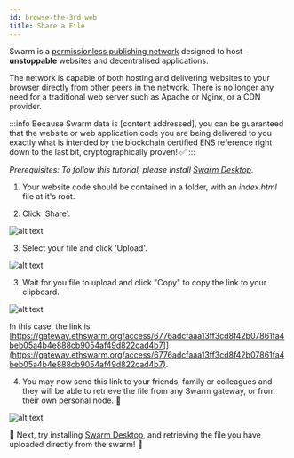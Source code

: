 ```yaml
---
id: browse-the-3rd-web
title: Share a File
---
```


Swarm is a [permissionless publishing network]() designed to host **unstoppable** websites and decentralised applications. 

The network is capable of both hosting and delivering websites to your browser directly from other peers in the network. There is no longer any need for a traditional web server such as Apache or Nginx, or a CDN provider.

:::info
Because Swarm data is [content addressed], you can be guaranteed that the website or web application code you are being delivered to you exactly what is intended by the blockchain certified ENS reference right down to the last bit, cryptographically proven! ✅
:::

*Prerequisites: To follow this tutorial, please install [Swarm Desktop]().*

1. Your website code should be contained in a folder, with an *index.html* file at it's root.

2. Click 'Share'.

![alt text](/img/gateway-2.png "Click 'Add a File'.")

3. Select your file and click 'Upload'.

![alt text](/img/gateway-3.png "Click 'Add a File'.")

3. Wait for you file to upload and click "Copy" to copy the link to your clipboard.

![alt text](/img/gateway-4.png "Click 'Copy'.")

In this case, the link is [https://gateway.ethswarm.org/access/6776adcfaaa13ff3cd8f42b07861fa4beb05a4b4e888cb9054af49d822cad4b7]](https://gateway.ethswarm.org/access/6776adcfaaa13ff3cd8f42b07861fa4beb05a4b4e888cb9054af49d822cad4b7).

4. You may now send this link to your friends, family or colleagues and they will be able to retrieve the file from any Swarm gateway, or from their own personal node. 🎉

![alt text](/img/gateway-5.png "Click 'Add a File'.")

🐝  Next, try installing [Swarm Desktop](), and retrieving the file you have uploaded directly from the swarm! 🐝
